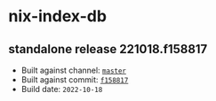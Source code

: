# nix-index-db
## standalone release 221018.f158817
- Built against channel: [`master`](https://github.com/nixos/nixpkgs/tree/master)
- Built against commit: [`f158817`](https://github.com/NixOS/nixpkgs/commit/f158817e707486594e896b46e1067d7ce72428be)
- Build date: `2022-10-18`
